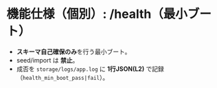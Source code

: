 # 機能仕様（個別）: /health（最小ブート）

- **スキーマ自己確保のみ**を行う最小ブート。
- seed/import は **禁止**。
- 成否を `storage/logs/app.log` に **1行JSON(L2)** で記録（`health_min_boot_pass|fail`）。
